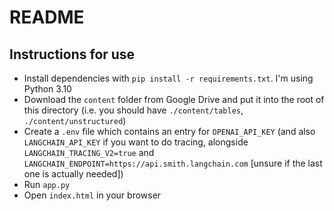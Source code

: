 # README
## Instructions for use
- Install dependencies with `pip install -r requirements.txt`. I'm using Python 3.10
- Download the `content` folder from Google Drive and put it into the root of this directory (i.e. you should have `./content/tables`, `./content/unstructured`)
- Create a `.env` file which contains an entry for `OPENAI_API_KEY` (and also `LANGCHAIN_API_KEY` if you want to do tracing, alongside `LANGCHAIN_TRACING_V2=true` and `LANGCHAIN_ENDPOINT=https://api.smith.langchain.com` \[unsure if the last one is actually needed])
- Run `app.py`
- Open `index.html` in your browser